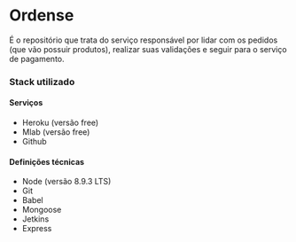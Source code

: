 # Ordense

É o repositório que trata do serviço responsável por lidar com os pedidos (que vão possuir produtos), realizar suas validações e seguir para o serviço de pagamento.

### Stack utilizado
#### Serviços
* Heroku (versão free)
* Mlab (versão free)
* Github

#### Definições técnicas
* Node (versão 8.9.3 LTS)
* Git
* Babel
* Mongoose
* Jetkins
* Express